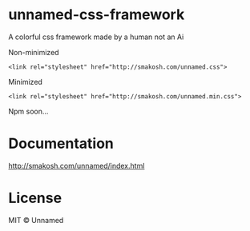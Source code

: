 # unnamed-css-framework
A colorful css framework made by a human not an Ai

Non-minimized

<pre><code>&lt;link rel="stylesheet" href="http://smakosh.com/unnamed.css"&gt;</code></pre>

Minimized

<pre><code>&lt;link rel="stylesheet" href="http://smakosh.com/unnamed.min.css"&gt;</code></pre>

Npm soon...

# Documentation

http://smakosh.com/unnamed/index.html

# License

MIT © Unnamed
